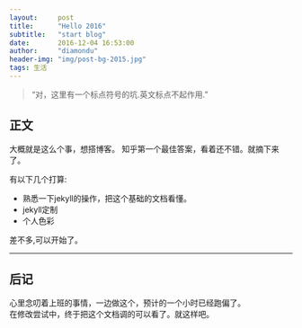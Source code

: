 ```yaml
---
layout:     post
title:      "Hello 2016"
subtitle:   "start blog"
date:       2016-12-04 16:53:00
author:     "diamondu"
header-img: "img/post-bg-2015.jpg"
tags: 生活
---
```



> “对，这里有一个标点符号的坑.英文标点不起作用.” 
      

## 正文 ##
大概就是这么个事，想搭博客。
知乎第一个最佳答案，看着还不错。就摘下来了。  


有以下几个打算: 

* 熟悉一下jekyll的操作，把这个基础的文档看懂。
* jekyll定制
* 个人色彩


差不多,可以开始了。

---

## 后记 
心里念叨着上班的事情，一边做这个，预计的一个小时已经跑偏了。  
在修改尝试中，终于把这个文档调的可以看了。就这样吧。
